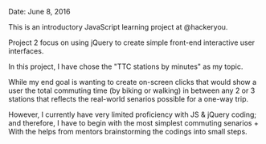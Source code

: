 Date: June 8, 2016

This is an introductory JavaScript learning project at @hackeryou.

Project 2 focus on using jQuery to create simple front-end interactive user interfaces.

In this project, I have chose the "TTC stations by minutes" as my topic. 

While my end goal is wanting to create on-screen clicks that would show a user the total commuting time (by biking or walking) in between any 2 or 3 stations that reflects the real-world senarios possible for a one-way trip.

However, I currently have very limited proficiency with JS & jQuery coding; and therefore, I have to begin with the most simplest commuting senarios + With the helps from mentors brainstorming the codings into small steps. 
